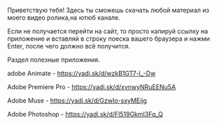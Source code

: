 Приветствую тебя! Здесь ты сможешь скачать любой материал из моего видео ролика,на ютюб канале.

Если не получается перейти на сайт, то просто капируй ссылку на приложение и вставляй в строку поеска вашего браузера и нажми Enter, после чего должно всё получится.

Раздел полезные приложения.

adobe Animate - https://yadi.sk/d/wzkB1GT7-l_-Dw

Adobe Premiere Pro - https://yadi.sk/d/xvnwyNRuEENu5A

Adobe Muse - https://yadi.sk/d/GzwIo-sxyMEijg

Adobe Photoshop - https://yadi.sk/d/Fl519GkmI3Fq_Q

